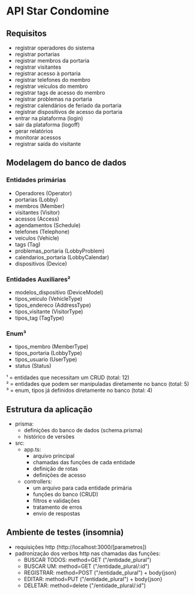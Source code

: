# API Star Condomine

## Requisitos
- registrar operadores do sistema
- registrar portarias
- registrar membros da portaria
- registrar visitantes
- registrar acesso à portaria
- registrar telefones do membro
- registrar veículos do membro
- registrar tags de acesso do membro
- registrar problemas na portaria
- registrar calendários de feriado da portaria
- registrar dispositivos de acesso da portaria
- entrar na plataforma (login)
- sair da plataforma (logoff)
- gerar relatórios
- monitorar acessos
- registrar saída do visitante


## Modelagem do banco de dados
### Entidades primárias
- Operadores (Operator)
- portarias (Lobby)
- membros (Member)
- visitantes (Visitor)
- acessos (Access)
- agendamentos (Schedule)
- telefones (Telephone)
- veiculos (Vehicle)
- tags (Tag)
- problemas_portaria (LobbyProblem)
- calendarios_portaria (LobbyCalendar)
- dispositivos (Device)
### Entidades Auxiliares²
- modelos_dispositivo (DeviceModel)
- tipos_veiculo (VehicleType)
- tipos_endereco (AddressType)
- tipos_visitante (VisitorType)
- tipos_tag (TagType)
### Enum³
- tipos_membro (MemberType)
- tipos_portaria (LobbyType)
- tipos_usuario (UserType)
- status (Status)

¹ = entidades que necessitam um CRUD (total: 12) <br>
² = entidades que podem ser manipuladas diretamente no banco (total: 5) <br>
³ = enum, tipos já definidos diretamente no banco (total: 4)

## Estrutura da aplicação
- prisma:
    - definições do banco de dados (schema.prisma)
    - histórico de versões
- src:
    - app.ts:
        - arquivo principal
        - chamadas das funções de cada entidade
        - definição de rotas
        - definições de acesso
    - controllers:
        - um arquivo para cada entidade primária
        - funções do banco (CRUD)
        - filtros e validações
        - tratamento de erros
        - envio de respostas

## Ambiente de testes (insomnia)
- requisições http (http://localhost:3000/[parametros])
- padronização dos verbos http nas chamadas das funções:
    - BUSCAR TODOS:  method=GET     ("/entidade_plural")
    - BUSCAR UM:     method=GET     ("/entidade_plural/:id")
    - REGISTRAR:     method=POST    ("/entidade_plural") + body{json}
    - EDITAR:        method=PUT     ("/entidade_plural") + body{json}
    - DELETAR:       method=delete  ("/entidade_plural/:id")
